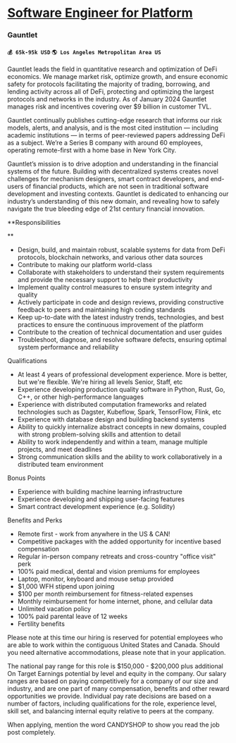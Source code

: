 # [Software Engineer for Platform](https://www.remotewlb.com/apply/software-engineer-for-platform)  
### Gauntlet  
#### `💰 65k-95k USD` `🌎 Los Angeles Metropolitan Area US`  

Gauntlet leads the field in quantitative research and optimization of DeFi economics. We manage market risk, optimize growth, and ensure economic safety for protocols facilitating the majority of trading, borrowing, and lending activity across all of DeFi, protecting and optimizing the largest protocols and networks in the industry. As of January 2024 Gauntlet manages risk and incentives covering over $9 billion in customer TVL.  
  
Gauntlet continually publishes cutting-edge research that informs our risk models, alerts, and analysis, and is the most cited institution — including academic institutions — in terms of peer-reviewed papers addressing DeFi as a subject. We’re a Series B company with around 60 employees, operating remote-first with a home base in New York City.  
  
Gauntlet’s mission is to drive adoption and understanding in the financial systems of the future. Building with decentralized systems creates novel challenges for mechanism designers, smart contract developers, and end-users of financial products, which are not seen in traditional software development and investing contexts. Gauntlet is dedicated to enhancing our industry’s understanding of this new domain, and revealing how to safely navigate the true bleeding edge of 21st century financial innovation.  
  
 **Responsibilities  
  
**

  * Design, build, and maintain robust, scalable systems for data from DeFi protocols, blockchain networks, and various other data sources
  * Contribute to making our platform world-class
  * Collaborate with stakeholders to understand their system requirements and provide the necessary support to help their productivity
  * Implement quality control measures to ensure system integrity and quality
  * Actively participate in code and design reviews, providing constructive feedback to peers and maintaining high coding standards
  * Keep up-to-date with the latest industry trends, technologies, and best practices to ensure the continuous improvement of the platform
  * Contribute to the creation of technical documentation and user guides
  * Troubleshoot, diagnose, and resolve software defects, ensuring optimal system performance and reliability  
  
  

Qualifications  
  

  * At least 4 years of professional development experience. More is better, but we're flexible. We're hiring all levels Senior, Staff, etc
  * Experience developing production quality software in Python, Rust, Go, C++, or other high-performance languages
  * Experience with distributed computation frameworks and related technologies such as Dagster, Kubeflow, Spark, TensorFlow, Flink, etc
  * Experience with database design and building backend systems
  * Ability to quickly internalize abstract concepts in new domains, coupled with strong problem-solving skills and attention to detail
  * Ability to work independently and within a team, manage multiple projects, and meet deadlines
  * Strong communication skills and the ability to work collaboratively in a distributed team environment  
  
  

Bonus Points  
  

  * Experience with building machine learning infrastructure
  * Experience developing and shipping user-facing features
  * Smart contract development experience (e.g. Solidity)  
  
  

Benefits and Perks  
  

  * Remote first - work from anywhere in the US & CAN!
  * Competitive packages with the added opportunity for incentive based compensation
  * Regular in-person company retreats and cross-country "office visit" perk
  * 100% paid medical, dental and vision premiums for employees
  * Laptop, monitor, keyboard and mouse setup provided
  * $1,000 WFH stipend upon joining
  * $100 per month reimbursement for fitness-related expenses
  * Monthly reimbursement for home internet, phone, and cellular data
  * Unlimited vacation policy
  * 100% paid parental leave of 12 weeks
  * Fertility benefits  
  
  

Please note at this time our hiring is reserved for potential employees who are able to work within the contiguous United States and Canada. Should you need alternative accommodations, please note that in your application.  
  
The national pay range for this role is $150,000 - $200,000 plus additional On Target Earnings potential by level and equity in the company. Our salary ranges are based on paying competitively for a company of our size and industry, and are one part of many compensation, benefits and other reward opportunities we provide. Individual pay rate decisions are based on a number of factors, including qualifications for the role, experience level, skill set, and balancing internal equity relative to peers at the company.  
  
When applying, mention the word CANDYSHOP to show you read the job post completely.

